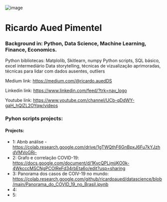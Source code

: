 

![image](https://user-images.githubusercontent.com/97811898/156823824-c97cfe30-e939-4373-81be-3a92c0ac43bc.png)

# Ricardo Aued Pimentel



### Background in: Python, Data Science, Machine Learning, Finance, Economics.

Python bibliotecas: Matplolib, Skitlearn, numpy
Python scripts, SQL básico, excel intermediário
Data storytelling, técnicas de vizualização aprimoradas, técnicas para lidar com dados ausentes, outliers

Medium link: https://medium.com/@ricardo.auedDS

Linkedin link: https://www.linkedin.com/feed/?trk=nav_logo

Youtube link: https://www.youtube.com/channel/UCb-qDdWY-gaH_hQlZL2OYqw/videos

### Pyhon scripts projects:


#### Projects:
* 1: Abnb análise - https://colab.research.google.com/drive/1gTWQthF6GnBpxJ6Fu7kYJzhdVMVoGRj-
* 2: Grafo e correlação COVID-19: https://docs.google.com/document/d/1KvcQPLjmjjKO0k-4WkcccMSCNgPCOIReFd34rbEta6o/edit?usp=sharing
* 3: Panorama dos casos de COIV-19 no mundo: https://colab.research.google.com/github/ricardoaued/datascience/blob/main/Panorama_do_COVID_19_no_Brasil.ipynb
* 4:
* 5:
